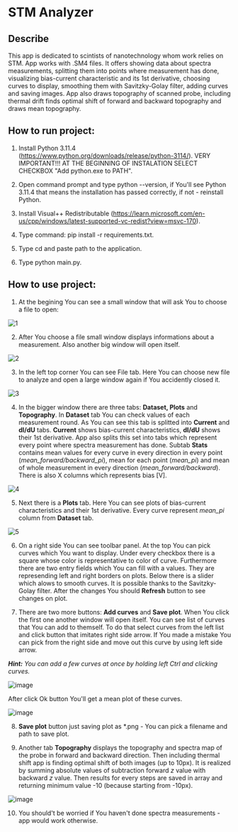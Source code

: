 # STM Analyzer
## Describe
This app is dedicated to scintists of nanotechnology whom work relies on STM. App works with .SM4 files. It offers showing data about spectra measurements, splitting them into points where measurement has done, visualizing bias-current characteristic and its 1st derivative, choosing curves to display, smoothing them with Savitzky-Golay filter, adding curves and saving images. App also draws topography of scanned probe, including thermal drift finds optimal shift of forward and backward topography and draws mean topography.


## How to run project:
1. Install Python 3.11.4 (https://www.python.org/downloads/release/python-3114/).
VERY IMPORTANT!!! AT THE BEGINNING OF INSTALATION SELECT CHECKBOX "Add python.exe to PATH".

2. Open command prompt and type python --version, if You'll see Python 3.11.4 that means the installation has passed correctly, if not - reinstall Python.

3. Install Visual++ Redistributable (https://learn.microsoft.com/en-us/cpp/windows/latest-supported-vc-redist?view=msvc-170).

4. Type command: pip install -r requirements.txt.

5. Type cd and paste path to the application.

6. Type python main.py.

## How to use project:
1. At the begining You can see a small window that will ask You to choose a file to open:

![1](https://github.com/lucasosiewicz/STM-analyzer/assets/109655615/251d2bc3-c86d-4240-8747-1253a3de4d22)

2. After You choose a file small window displays informations about a measurement. Also another big window will open itself.

![2](https://github.com/lucasosiewicz/STM-analyzer/assets/109655615/96904ef8-3fff-47d0-a6bd-926a0b344136)

3. In the left top corner You can see File tab. Here You can choose new file to analyze and open a large window again if You accidently closed it.

![3](https://github.com/lucasosiewicz/STM-analyzer/assets/109655615/be1e355c-e937-4c99-b93b-0edc5a3a5032)

4. In the bigger window there are three tabs: **Dataset, Plots** and **Topography**. In **Dataset** tab You can check values of each measurement round. As You can see this tab is splitted into **Current** and **dI/dU** tabs. **Current** shows bias-current characteristics, **dI/dU** shows their 1st derivative. App also splits this set into tabs which represent every point where spectra measurement has done. Subtab **Stats** contains mean values for every curve in every direction in every point (*mean_forward/backward_pi*), mean for each point (*mean_pi*) and mean of whole measurement in every direction (*mean_forward/backward*). There is also X columns which represents bias [V].

![4](https://github.com/lucasosiewicz/STM-analyzer/assets/109655615/3a4025d9-b033-4c9c-a374-636014bbb4c8)

5. Next there is a **Plots** tab. Here You can see plots of bias-current characteristics and their 1st derivative. Every curve represent *mean_pi* column from **Dataset** tab.

![5](https://github.com/lucasosiewicz/STM-analyzer/assets/109655615/21b2d004-f2c3-476e-8fc4-e67a8e62201c)

6. On a right side You can see toolbar panel. At the top You can pick curves which You want to display. Under every checkbox there is a square whose color is representative to color of curve. Furthermore there are two entry fields which You can fill with a values. They are represending left and right borders on plots. Below there is a slider which alows to smooth curves. It is possible thanks to the Savitzky-Golay filter. After the changes You should **Refresh** button to see changes on plot.

7. There are two more buttons: **Add curves** and **Save plot**. When You click the first one another window will open itself. You can see list of curves that You can add to themself. To do that select curves from the left list and click button that imitates right side arrow. If You made a mistake You can pick from the right side and move out this curve by using left side arrow.

***Hint:** You can add a few curves at once by holding left Ctrl and clicking curves.* 

![image](https://github.com/lucasosiewicz/STM-analyzer/assets/109655615/17322d30-666e-4ca6-a13f-016235e164a1)

After click Ok button You'll get a mean plot of these curves.

![image](https://github.com/lucasosiewicz/STM-analyzer/assets/109655615/838e8ca6-1862-4080-9506-c759d1b4a73e)

8. **Save plot** button just saving plot as *.png - You can pick a filename and path to save plot.

9. Another tab **Topography** displays the topography and spectra map of the probe in forward and backward direction. Then including thermal shift app is finding optimal shift of both images (up to 10px). It is realized by summing absolute values of subtraction forward *z* value with backward *z* value. Then results for every steps are saved in array and returning minimum value -10 (because starting from -10px).

![image](https://github.com/lucasosiewicz/STM-analyzer/assets/109655615/0b76f74d-2491-4e6d-96f4-28f269460ac4)


10. You should't be worried if You haven't done spectra measurements - app would work otherwise.




